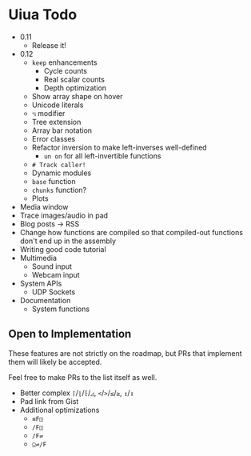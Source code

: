 # Uiua Todo

- 0.11
  - Release it!
- 0.12
  - `keep` enhancements
    - Cycle counts
    - Real scalar counts
    - Depth optimization
  - Show array shape on hover
  - Unicode literals
  - `◹` modifier
  - Tree extension
  - Array bar notation
  - Error classes
  - Refactor inversion to make left-inverses well-defined
    - `un on` for all left-invertible functions
  - `# Track caller!`
  - Dynamic modules
  - `base` function
  - `chunks` function?
  - Plots
- Media window
- Trace images/audio in pad
- Blog posts -> RSS
- Change how functions are compiled so that compiled-out functions don't end up in the assembly
- Writing good code tutorial
- Multimedia
  - Sound input
  - Webcam input
- System APIs
  - UDP Sockets
- Documentation
  - System functions

## Open to Implementation

These features are not strictly on the roadmap, but PRs that implement them will likely be accepted.

Feel free to make PRs to the list itself as well.

- Better complex `⌈`/`⌊`/`⁅`/`◿`, `<`/`>`/`≤`/`≥`, `↥`/`↧`
- Pad link from Gist
- Additional optimizations
  - `≡F◫`
  - `/F◫`
  - `/F⇌`
  - `⍜⇌/F`
